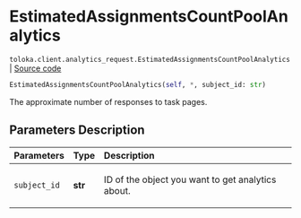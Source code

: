 # EstimatedAssignmentsCountPoolAnalytics
`toloka.client.analytics_request.EstimatedAssignmentsCountPoolAnalytics` | [Source code](https://github.com/Toloka/toloka-kit/blob/v1.1.0.post1/src/client/analytics_request.py#L157)

```python
EstimatedAssignmentsCountPoolAnalytics(self, *, subject_id: str)
```

The approximate number of responses to task pages.

## Parameters Description

| Parameters | Type | Description |
| :----------| :----| :-----------|
`subject_id`|**str**|<p>ID of the object you want to get analytics about.</p>
